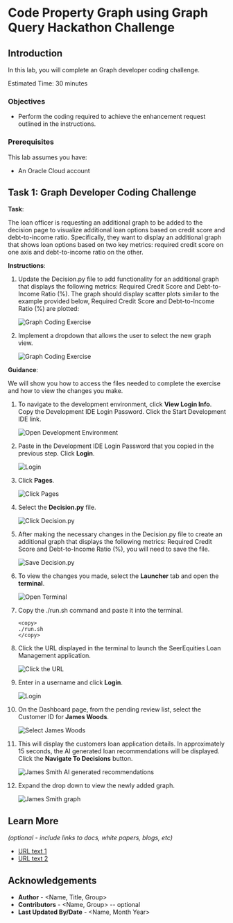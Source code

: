 # Code Property Graph using Graph Query Hackathon Challenge

## Introduction

In this lab, you will complete an Graph developer coding challenge.

Estimated Time: 30 minutes

### Objectives
* Perform the coding required to achieve the enhancement request outlined in the instructions.


### Prerequisites

This lab assumes you have:
* An Oracle Cloud account
   

## Task 1: Graph Developer Coding Challenge

**Task**:

The loan officer is requesting an additional graph to be added to the decision page to visualize additional loan options based on credit score and debt-to-income ratio. Specifically, they want to display an additional graph that shows loan options based on two key metrics: required credit score on one axis and debt-to-income ratio on the other.

**Instructions**:

1. Update the Decision.py file to add functionality for an additional graph that displays the following metrics: Required Credit Score and Debt-to-Income Ratio (%). The graph should display scatter plots similar to the example provided below, Required Credit Score and Debt-to-Income Ratio (%) are plotted:

    ![Graph Coding Exercise](./images/graph-exercise.png " ")

2. Implement a dropdown that allows the user to select the new graph view.

    ![Graph Coding Exercise](./images/graph-dropdown.png " ")

**Guidance**:

We will show you how to access the files needed to complete the exercise and how to view the changes you make.

1. To navigate to the development environment, click **View Login Info**. Copy the Development IDE Login Password. Click the Start Development IDE link.

    ![Open Development Environment](./images/dev-env.png " ")

2. Paste in the Development IDE Login Password that you copied in the previous step. Click **Login**.

    ![Login](./images/jupyter-login.png " ")

3. Click **Pages**.

    ![Click Pages](./images/click-pages.png " ")


4. Select the **Decision.py** file.

    ![Click Decision.py](./images/decision-py.png " ")

5. After making the necessary changes in the Decision.py file to create an additional graph that displays the following metrics: Required Credit Score and Debt-to-Income Ratio (%), you will need to save the file.

    ![Save Decision.py](./images/save-decision-py.png " ")

6. To view the changes you made, select the **Launcher** tab and open the **terminal**. 

    ![Open Terminal](./images/open-terminal.png " ")

7. Copy the ./run.sh command and paste it into the terminal.

    ````
    <copy>
    ./run.sh
    </copy>
    ````

8. Click the URL displayed in the terminal to launch the SeerEquities Loan Management application.

    ![Click the URL](./images/click-url.png " ")

9. Enter in a username and click **Login**.

    ![Login](./images/login.png " ")

10. On the Dashboard page, from the pending review list, select the Customer ID for **James Woods**.

    ![Select James Woods](./images/james-woods.png " ")

11. This will display the customers loan application details. In approximately 15 seconds, the AI generated loan recommendations will be displayed. Click the **Navigate To Decisions** button.

    ![James Smith AI generated recommendations](./images/james-woods-ai.png " ")

12. Expand the drop down to view the newly added graph.

    ![James Smith graph](./images/james-woods-graph.png " ")

## Learn More

*(optional - include links to docs, white papers, blogs, etc)*

* [URL text 1](http://docs.oracle.com)
* [URL text 2](http://docs.oracle.com)

## Acknowledgements
* **Author** - <Name, Title, Group>
* **Contributors** -  <Name, Group> -- optional
* **Last Updated By/Date** - <Name, Month Year>

